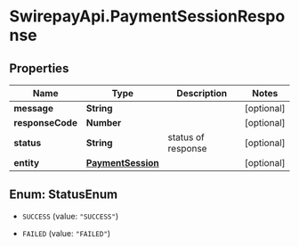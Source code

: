 # SwirepayApi.PaymentSessionResponse

## Properties

Name | Type | Description | Notes
------------ | ------------- | ------------- | -------------
**message** | **String** |  | [optional] 
**responseCode** | **Number** |  | [optional] 
**status** | **String** | status of response | [optional] 
**entity** | [**PaymentSession**](PaymentSession.md) |  | [optional] 



## Enum: StatusEnum


* `SUCCESS` (value: `"SUCCESS"`)

* `FAILED` (value: `"FAILED"`)




